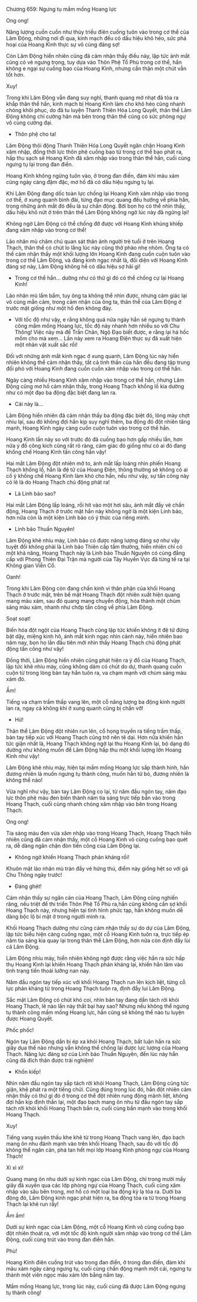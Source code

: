 




Chương 659: Ngưng tụ mầm mống Hoang lực


Ong ong!

Năng lượng cuồn cuồn như thủy triều điên cuồng tuôn vào trong cơ thể của Lâm Động, những nơi đi qua, kinh mạch đều có dấu hiệu khô héo, sức phá hoại của Hoang Kình thực sự vô cùng đáng sợ!

Còn Lâm Động hiển nhiên cũng đã cảm nhận thấy điều này, lập tức ánh mắt cũng có vẻ ngưng trọng, tuy dựa vào Thôn Phệ Tổ Phù trong cơ thể, hắn không e ngại sự cuồng bạo của Hoang Kình, nhưng cẩn thận một chút vẫn tốt hơn.

Xuy!

Trong khi Lâm Động vẫn đang suy nghĩ, thanh quang mờ nhạt đã tỏa ra khắp thân thể hắn, kinh mạch bị Hoang Kình làm cho khô héo cũng nhanh chóng khôi phục, do đã tu luyện Thanh Thiên Hóa Long Quyết, thân thể Lâm Động không chỉ cường hãn mà bên trong thân thể cũng có sức phòng ngự vô cùng cường đại.

- Thôn phệ cho ta!

Lâm Động thôi động Thanh Thiên Hóa Long Quyết ngăn chặn Hoang Kình xâm nhập, đồng thời lực thôn phệ cuồng bạo từ trong cơ thể bạo phát ra, hấp thu sạch sẽ Hoang Kình đã xâm nhập vào trong thân thể hắn, cuối cùng ngưng tụ lại trong đan điền.

Hoang Kình không ngừng tuôn vào, ở trong đan điền, đám khí màu xám cũng ngày càng đậm đặc, mơ hồ đã có dấu hiệu ngưng tụ lại.

Khi Lâm Động đang dốc toàn lực chống lại Hoang Kình xâm nhập vào trong cơ thể, ở xung quanh bình đài, từng đạo mục quang đều hướng về phía hắn, trong những ánh mắt đó đều là sự chấn động. Bởi bọn họ có thể nhìn thấy, dấu hiệu khô nứt ở trên thân thể Lâm Động không ngờ lúc này đã ngừng lại!

Không ngờ Lâm Động có thể chống đỡ được với Hoang Kình khủng khiếp đang xâm nhập vào trong cơ thể!

Lão nhân mù chăm chú quan sát thân ảnh người trẻ tuổi ở trên Hoang Thạch, thân thể có chút lo lắng lúc này cũng thở phào nhẹ nhõm. Ông ta có thể cảm nhận thấy một khối lượng lớn Hoang Kình đang cuồn cuộn tuôn vào trong cơ thể Lâm Động, và đáng kinh ngạc nhất là, đối diện với Hoang Kình đáng sợ này, Lâm Động không hề có dấu hiệu sợ hãi gì!

- Trong cơ thể hắn… dường như có thứ gì đó có thể chống cự lại Hoang Kình!

Lão nhân mù lẩm bẩm, tuy ông ta không thể nhìn được, nhưng cảm giác lại vô cùng mẫn cảm, trong cảm nhận của ông ta, thân thể của Lâm Động ở trước mặt giống như một hố đen không đáy.

- Với tốc độ như vậy, e rằng không quá nửa ngày hắn sẽ ngưng tụ thành công mầm mống Hoang lực, tốc độ này nhanh hơn nhiều so với Chu Thông! Việc này mà để Trần Chân, Ngộ Đạo biết được, e rằng lại há hốc mồm cho mà xem… Lần này xem ra Hoang Điện thực sự đã xuất hiện một nhân vật xuất sắc rồi!

Đối với những ánh mắt kinh ngạc ở xung quanh, Lâm Động lúc này hiển nhiên không thể cảm nhận thấy, tất cả tinh thần của hắn đều đang tập trung đối phó với Hoang Kình đang cuồn cuồn xâm nhập vào trong cơ thể hắn.

Ngày càng nhiều Hoang Kình xâm nhập vào trong cơ thể hắn, nhưng Lâm Động cũng mơ hồ cảm nhận thấy, trong Hoang Thạch khổng lồ kia dường như có một đạo ba động đặc biệt đang lan ra.

- Cái này là…

Lâm Động hiển nhiên đã cảm nhận thấy ba động đặc biệt đó, lông mày chợt nhíu lại, sau đó không đợi hắn kịp suy nghĩ thêm, ba động đó đột nhiên tăng mạnh, Hoang Kình ngày càng cuồn cuộn tuôn vào trong cơ thể hắn.

Hoang Kình lần này so với trước đó đã cuồng bạo hơn gấp nhiều lần, hơn nữa ý đồ công kích cũng rất rõ ràng, cảm giác đó giống như có ai đó đang khống chế Hoang Kình tấn công hắn vậy!

Hai mắt Lâm Động đột nhiên mở to, ánh mắt lấp loáng nhìn phiến Hoang Thạch khổng lồ, hắn là đệ tử của Hoang Điện, thông thường sẽ không có ai cố ý khống chế Hoang Kình làm khó cho hắn, nếu như vậy, sự tấn công này có lẽ là do Hoang Thạch chủ động phát ra!

- Là Linh bảo sao?

Hai mắt Lâm Động lấp loáng, rồi hít vào một hơi sâu, ánh mắt đầy vẻ chấn động, Hoang Thạch ở trước mặt hắn này không ngờ là một kiện Linh bảo, hơn nữa còn là một kiện Linh bảo có ý thức của riêng mình.

- Linh bảo Thuần Nguyên!

Lâm Động khẽ nhíu mày, Linh bảo có được năng lượng đáng sợ như vậy tuyệt đối không phải là Linh bảo Thiên cấp tầm thường, hiển nhiên chỉ có một khả năng, Hoang Thạch này là Linh bảo Thuần Nguyên có cùng đẳng cấp với Phong Thiên Đại Trận mà người của Tây Huyền Vực đã từng tế ra tại Không gian Viễn Cổ.

Oanh!

Trong khi Lâm Động còn đang chấn kinh vì thân phận của khối Hoang Thạch ở trước mặt, trên bề mặt Hoang Thạch đột nhiên xuất hiện quang mang màu xám, sau đó quang mang chuyển động, hóa thành một chùm sáng màu xám, nhanh như chớp tấn công về phía Lâm Động.

Soạt soạt!

Biến hóa đột ngột của Hoang Thạch cũng lập tức khiến không ít đệ tử đứng bật dậy, miệng kinh hô, ánh mắt kinh ngạc nhìn cảnh này, hiển nhiên bao năm nay, bọn họ lần đầu tiên mới nhìn thấy Hoang Thạch chủ động phát động tấn công như vậy!

Đồng thời, Lâm Động hiển nhiên cũng phát hiện ra ý đồ của Hoang Thạch, lập tức khẽ nhíu mày, cũng không dám có chút do dự, thanh quang cuồn cuộn từ trong lòng bàn tay hắn tuôn ra, va chạm mạnh với chùm sáng màu xám đó.

Ầm!

Tiếng va chạm trầm thấp vang lên, một cỗ năng lượng ba động kinh người lan ra, ngay cả không khí ở xung quanh cũng bị chấn vỡ!

- Hừ!

Thân thể Lâm Động đột nhiên run lên, cổ họng truyền ra tiếng trầm thấp, bàn tay tiếp xúc với Hoang Thạch cũng trở nên tê dại. Hơn nữa khiến hắn tức giận nhất là, Hoang Thạch không ngờ lại thu Hoang Kình lại, bộ dạng đó dường như không muốn để Lâm Động hấp thu một khối lượng lớn Hoang Kình như vậy!

Lâm Động khẽ nhíu mày, hiện tại mầm mống Hoang lực sắp thành hình, hắn đương nhiên là muốn ngưng tụ thành công, muốn hắn từ bỏ, đương nhiên là không thể nào!

Vừa nghĩ như vậy, bàn tay Lâm Động co lại, từ năm đầu ngón tay, năm đạo lực thôn phệ màu đen biến thành năm tia sáng trực tiếp bắn vào trong Hoang Thạch, cuối cùng nhanh chóng xâm nhập vào bên trong Hoang Thạch.

Ong ong!

Tia sáng màu đen vừa xâm nhập vào trong Hoang Thạch, Hoang Thạch hiển nhiên cũng đã cảm nhận thấy, một cỗ Hoang Kình vô cùng cuồng bạo quét ra, dễ dàng ngăn chặn đòn tiến công của Lâm Động lại.

- Không ngờ khiến Hoang Thạch phản kháng rồi!

Khuôn mặt lão nhân mù tràn đầy vẻ hứng thú, điểm này giống hệt so với gã Chu Thông ngày trước!

- Đáng ghét!

Cảm nhận thấy sự ngăn cản của Hoang Thạch, Lâm Động cũng nghiến răng, nếu triệt để thi triển Thôn Phệ Tổ Phù ra,hắn cũng không cần sợ khối Hoang Thạch này, nhưng hiện tại tình hình phức tạp, hắn không muốn dễ dàng bộc lộ bí mật ở trong người mình ra.

Khối Hoang Thạch dường như cũng cảm nhận thấy sự do dự của Lâm Động, lập tức biểu hiện càng cuồng ngạo, một cỗ Hoang Kình tuôn ra, trực tiếp ép năm tia sáng kia quay lại trong thân thể Lâm Động, hơn nữa còn định đẩy lùi cả Lâm Động.

Lâm Động nhíu mày, hiển nhiên không ngờ được rằng việc hắn ra sức hấp thụ Hoang Kình lại khiến Hoang Thạch phản kháng lại, khiến hắn lâm vào tình trạng tiến thoái lưỡng nan này.

Năm đầu ngón tay tiếp xúc với khối Hoang Thạch run lên kịch liệt, từng cỗ lực phản kháng từ trong Hoang Thạch tuôn ra, định đẩy lui Lâm Động.

Sắc mặt Lâm Động có chút khó coi, nhìn bàn tay đang dần tách rời khỏi Hoang Thạch, lẽ nào lần này thất bại hay sao? Nhưng nếu không thể ngưng tụ thành công mầm mống Hoang lực, hắn cũng sẽ không thể nào tu luyện được Hoang Quyết.

Phốc phốc!

Ngón tay Lâm Động dần bị ép xa khỏi Hoang Thạch, bất luận hắn ra sức giãy dụa thế nào nhưng vẫn không thể chống lại được lực lượng của Hoang Thạch. Năng lực đáng sợ của Linh bảo Thuần Nguyên, đến lúc này hắn cũng đã đích thân được trải nghiệm!

- Khốn kiếp!

Nhìn năm đầu ngón tay sắp tách rời khỏi Hoang Thạch, Lâm Động cũng tức giận, khẽ phát ra một tiếng chửi. Cũng đúng trong lúc đó, hắn đột nhiên cảm nhận thấy có thứ gì đó ở trong cơ thể đột nhiên rung động mãnh liệt, không đợi hắn kịp định thần lại, một đạo bạch mang ôn nhu từ đầu ngón tay sắp tách rời khỏi khối Hoang Thạch bắn ra, cuối cùng bắn mạnh vào trong khối Hoang Thạch.

Xuy!

Tiếng vang xuyên thấu khe khẽ từ trong Hoang Thạch vang lên, đạo bạch mang ôn nhu đánh mạnh vào trên khối Hoang Thạch, sau đó với tốc độ không thể ngăn cản, phá tan hết mọi lớp Hoang Kình phòng ngự của Hoang Thạch!

Xì xì xì!

Quang mang ôn nhu dưới sự kinh ngạc của Lâm Động, chỉ trong mười mấy giây đã xuyên qua các lớp phòng ngự của Hoang Thạch, cuối cùng xâm nhập vào sâu bên trong, mơ hồ có một loại ba động kỳ lạ tỏa ra. Dưới ba động đó, Lâm Động kinh ngạc phát hiện ra, ba động tỏa ra từ trong Hoang Thạch lại khẽ run rẩy!

Ầm ầm!

Dưới sự kinh ngạc của Lâm Động, một cỗ Hoang Kình vô cùng cuồng bạo đột nhiên thoát ra, với một tốc độ kinh người xâm nhập vào trong cơ thể Lâm Động, cuối cùng trút vào trong đan điền hắn.

Phù!

Hoang Kình điên cuồng trút vào trong đan điền, ở trong đan điền, đám khí màu xám ngày càng ngưng tụ, cuối cùng chấn động mạnh một cái, ngưng tụ thành một viên ngọc màu xám lớn bằng nắm tay.

Mầm mống Hoang lực, trong lúc này, cuối cùng đã được Lâm Động ngưng tụ thành công!




